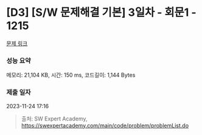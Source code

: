 # [D3] [S/W 문제해결 기본] 3일차 - 회문1 - 1215 

[문제 링크](https://swexpertacademy.com/main/code/problem/problemDetail.do?contestProbId=AV14QpAaAAwCFAYi) 

### 성능 요약

메모리: 21,104 KB, 시간: 150 ms, 코드길이: 1,144 Bytes

### 제출 일자

2023-11-24 17:16



> 출처: SW Expert Academy, https://swexpertacademy.com/main/code/problem/problemList.do